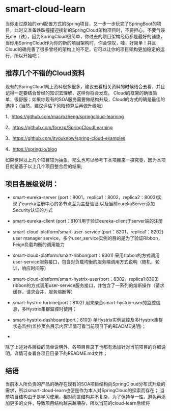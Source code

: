 # smart-cloud-learn
当你走过原始的xml配置方式的Spring项目，又一步一步玩完了SpringBoot的项目，此时又准备跌跌撞撞迎接新的SpringCloud架构项目时，不要担心，不要气馁兄die（跌），因为SpringCloud很简单，你过去的项目架构经历都是最好的铺垫，当你用SpringCloud作为你的新的项目架构时，你会惊叹，哇，好简单！并且Cloud的确完善了很多曾经的架构上的不足，它可以让你的项目架构更加稳定的运行，所以开始吧；


## 推荐几个不错的Cloud资料

现有的SpringCloud网上资料很多很多，建议去看相关资料的时候结合去看，并且记得一定要结合曾经的知识去理解，这样你将会发现，
Cloud的框架的确很简单，很舒服；如果你现有的SOA服务需要做结构升级，Cloud的方式的确是最佳的选择；（当然，建议评估下风险预算后再做升级哦）

1、https://github.com/macrozheng/springcloud-learning

2、https://github.com/forezp/SpringCloudLearning

3、https://github.com/ityouknow/spring-cloud-examples

4、https://spring.io/blog

如果觉得以上几个项目较为抽象，那么也可以参考下本项目来一探究竟，因为本项目就是基于以上几个项目整合后的结果;

## 项目各层级说明：

* smart-eureka-server (port：8001，replica1：8002，replica2：8003)实现了eureka注册中心的多节点互为主备验证,以及当前eurekaServer添加Security认证的方式

* smart-eureka-client (port：8101)用于验证eureka-client于server端的注册

* smart-cloud-platform/smart-user-service (port：8201，replica1：8202) user manager service，多个user_service实例的目的是为了验证Ribbon，Feign负载均衡的调用能力

* smart-cloud-platform/smart-ribbon(port：8301) 采用ribbon的方式调用user-service服务接口，包含对负载均衡的服务端调用方式说明（随机，轮训，响应时间等）

* smart-cloud-platform/smart-hystrix-user(port：8302，replica1:8303) ribbon的方式调用user-service服务接口，并包含了一系列的熔断操作（请求缓存，请求合并，服务熔断等）

* smart-hystrix-turbine(port：8102) 用来聚合smart-hystrix-user的监控信息，多Hystrix集群监控时使用；

* smart-hystrix-dashboard(port：8103) 单Hystrix实例监控及多Hystrix集群状态监控(监控页各展示内容详情可看当前项目下的README说明)；

* 


除了上述对各层级的简单说明外，各项目目录下也都有添加针对当前项目的详细说明，详情可查看各项目目录下的README.md文件；

## 结语
当前本人所负责的产品的确存在现有的SOA项目结构向SpringCloud分布式升级的需求，所以smart-cloud-learn也便是作为本人对SpringCloud的探索而存在；
当前项目结构由于是学习使用，相对而言结构并不复杂，为了保持单一性，避免再添加更多的文件，导致项目结构越来越嘈杂，所以当前的cloud-learn后续将
